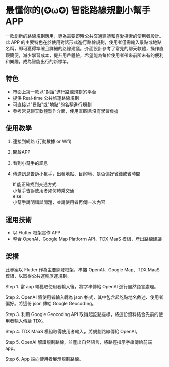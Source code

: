 # 最懂你的(✪ω✪) 智能路線規劃小幫手 APP


一款創新的路線規劃應用，專為需要即時公共交通建議和喜愛探索的使用者設計。此 APP 的主要特色在於使用對話形式進行路線規劃，使用者僅需輸入景點或地點名稱，即可獲得準確且詳細的路線建議。介面設計參考了常見的聊天軟體，操作直觀簡便，減少學習成本，提升用戶體驗，希望能為每位使用者帶來前所未有的便利和樂趣，成為智能出行的新標竿。

## 特色

+ 市面上第一款以"對話"進行路線規劃的平台
+ 提供 Real-time 公共旅運路線規劃
+ 可直接以"景點"或"地點"的名稱進行規劃
+ 參考常見聊天軟體製作介面，使用直觀且沒有學習負擔

## 使用教學

1.	連接到網路 (行動數據 or Wifi)
2.	開啟APP
3.	看到小幫手的訊息
4.	傳送訊息告訴小幫手，出發地點、目的地、是否偏好省錢或省時間

    If 能正確找到交通方式:   
    小幫手告訴使用者如何轉乘交通  
    else:   
    小幫手說明錯誤問題，並請使用者再傳一次內容

## 運用技術

+ 以 Flutter 框架實作 APP
+ 整合 OpenAI、Google Map Platform API、TDX MaaS 模組，產出路線建議

## 架構

此專案以 Flutter 作為主要開發框架，串接 OpenAI、Google Map、TDX MaaS 模組，以取得公共運輸旅運規劃。


Step 1. 當 app 端獲取使用者輸入後，將字串傳給 OpenAI 進行自然語言處理。


Step 2. OpenAI 將使用者輸入轉為 json 格式，其中包含起訖點地名敘述、使用者偏好。將這份 json 傳給 Google Geocoding。


Step 3. 利用 Google Geocoding API 取得起訖點座標，將這份資料結合先前的使用者輸入傳給 TDX。


Step 4. TDX MaaS 模組取得使用者輸入，將規劃路線傳給 OpenAI。


Step 5. OpenAI 解讀規劃路線，並產出自然語言，將路徑指示字串傳給前端 app。


Step 6. App 端向使用者展示規劃路線。